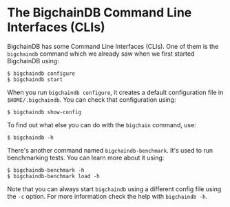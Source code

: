 # The BigchainDB Command Line Interfaces (CLIs)

BigchainDB has some Command Line Interfaces (CLIs). One of them is the `bigchaindb` command which we already saw when we first started BigchainDB using:
```text
$ bigchaindb configure
$ bigchaindb start
```

When you run `bigchaindb configure`, it creates a default configuration file in `$HOME/.bigchaindb`. You can check that configuration using:
```text
$ bigchaindb show-config
```

To find out what else you can do with the `bigchain` command, use:
```text
$ bigchaindb -h
```

There's another command named `bigchaindb-benchmark`. It's used to run benchmarking tests. You can learn more about it using:
```text
$ bigchaindb-benchmark -h
$ bigchaindb-benchmark load -h
```

Note that you can always start `bigchaindb` using a different config file using the `-c` option.
For more information check the help with `bigchaindb -h`.

